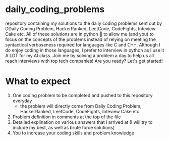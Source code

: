 # daily_coding_problems
repository containing my solutions to the daily coding problems sent out by DDaily Coding Problem, HackerRanked, LeetCode, CodeFights, Inteview Cake etc. All of these solutions are in python :snake: to allow me (and you) to focus on the concepts of the problems instead of relying on meeting the syntactical verboseness required for languages like C and C++. 
Although I do enjoy coding in those languages, I prefer to interview in python as I use it A LOT for my AI class. 
Join me by solving a problem a day to help us all reach interviews with top tech companies! Are you ready? Let's get started!

# What to expect
1. One coding problem to be completed and pushed to this repository everyday
    - the problem will directly come from Daily Coding Problem, HackerRanked, LeetCode, CodeFights, Inteview Cake etc
2. Problem definition in comments at the top of the file
3. Detailed explination on various answers that I arrived at (I will try to include my best, as well as brute force solutions)
4. You to increase your coding skills and problem knowledge
